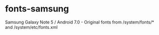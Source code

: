 # fonts-samsung
Samsung Galaxy Note 5 / Android 7.0 - Original fonts from /system/fonts/* and /system/etc/fonts.xml 
